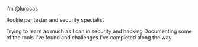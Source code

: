I’m @lurocas

Rookie pentester and security specialist

Trying to learn as much as I can in security and hacking
Documenting some of the tools I've found and challenges I've completed along the way

<!---
lurocas/lurocas is a ✨ special ✨ repository because its `README.md` (this file) appears on your GitHub profile.
You can click the Preview link to take a look at your changes.
--->

